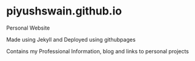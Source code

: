 # piyushswain.github.io
 Personal Website
 
 Made using Jekyll and Deployed using githubpages

 Contains my Professional Information, blog and links to personal projects
